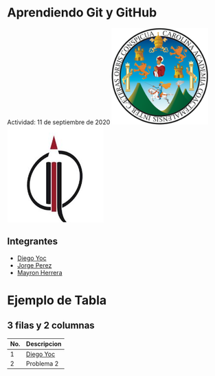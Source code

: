 # Aprendiendo Git y GitHub
Actividad: 11 de septiembre de 2020
<img src="imagenes/logousac.png" width="225" height="225">
![](/imagenes/LogoEFPEM.jpg)

## Integrantes
* [Diego Yoc](/diegoyoc.html)
* [Jorge Perez](/jorgeperez.html/)
* [Mayron Herrera](/mayronherrera.html/)

# Ejemplo de Tabla
## 3 filas y 2 columnas
|No.   |Descripcion   |
| ------------ | ------------ |
|1 |<a href="diegoyoc.html">Diego Yoc</a> |
|2 |Problema 2 |

